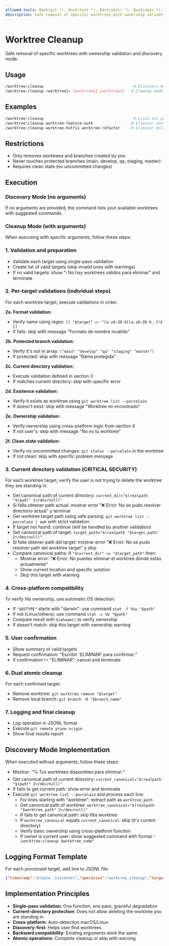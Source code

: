 ```yaml
---
allowed-tools: Bash(git *), Bash(test *), Bash(mkdir *), Bash(date *), Bash(whoami), Bash(echo *), Bash([[ ]])
description: Safe removal of specific worktrees with ownership validation and discovery mode
---
```


# Worktree Cleanup

Safe removal of specific worktrees with ownership validation and discovery mode.

## Usage
```bash
/worktree:cleanup                                        # Discovery mode: lista worktrees disponibles
/worktree:cleanup <worktree1> [worktree2] [worktree3]   # Cleanup mode: eliminar específicos
```

## Examples
```bash
/worktree:cleanup                                        # Lista tus worktrees con comandos sugeridos
/worktree:cleanup worktree-feature-auth                 # Eliminar uno específico  
/worktree:cleanup worktree-hotfix worktree-refactor     # Eliminar múltiples
```

## Restrictions
- Only removes worktrees and branches created by you
- Never touches protected branches (main, develop, qa, staging, master)
- Requires clean state (no uncommitted changes)

## Execution

### Discovery Mode (no arguments)
If no arguments are provided, the command lists your available worktrees with suggested commands.

### Cleanup Mode (with arguments)
When executing with specific arguments, follow these steps:

### 1. Validation and preparation
- Validate each target using single-pass validation
- Create list of valid targets (skip invalid ones with warnings)
- If no valid targets: show "ℹ️ No hay worktrees válidos para eliminar" and terminate

### 2. Per-target validations (individual steps)
For each worktree target, execute validations in order:

**2a. Format validation:**
- Verify name using regex: `[[ "$target" =~ ^[a-zA-Z0-9][a-zA-Z0-9_-]*$ ]]`
- If fails: skip with message "Formato de nombre inválido"

**2b. Protected branch validation:**
- Verify it's not in array: `("main" "develop" "qa" "staging" "master")`
- If protected: skip with message "Rama protegida"

**2c. Current directory validation:**
- Execute validation defined in section 3
- If matches current directory: skip with specific error

**2d. Existence validation:**
- Verify it exists as worktree using `git worktree list --porcelain`
- If doesn't exist: skip with message "Worktree no encontrado"

**2e. Ownership validation:**
- Verify ownership using cross-platform logic from section 4
- If not user's: skip with message "No es tu worktree"

**2f. Clean state validation:**
- Verify no uncommitted changes: `git status --porcelain` in the worktree
- If not clean: skip with specific problem message

### 3. Current directory validation (CRITICAL SECURITY)
For each worktree target, verify the user is not trying to delete the worktree they are standing in:
- Get canonical path of current directory: `current_dir="$(realpath "$(pwd)" 2>/dev/null)"`
- Si falla obtener path actual: mostrar error "❌ Error: No se pudo resolver directorio actual" y terminar
- Get worktree target path using safe parsing: `git worktree list --porcelain | awk` with strict validation
- If target not found: continue (will be handled by another validation)
- Get canonical path of target: `target_path="$(realpath "$target_path" 2>/dev/null)"`
- Si falla obtener path del target: mostrar error "❌ Error: No se pudo resolver path del worktree target" y skip
- Compare canonical paths: if `"$current_dir" == "$target_path"` then:
  - Mostrar error: "❌ Error: No puedes eliminar el worktree donde estás actualmente"
  - Show current location and specific solution
  - Skip this target with warning

### 4. Cross-platform compatibility
To verify file ownership, use automatic OS detection:
- If `"$OSTYPE"` starts with "darwin": use command `stat -f %Su "$path"`
- If not (Linux/others): use command `stat -c %U "$path"`
- Compare result with `$(whoami)` to verify ownership
- If doesn't match: skip this target with ownership warning

### 5. User confirmation
- Show summary of valid targets
- Request confirmation: "Escribir 'ELIMINAR' para confirmar:"
- If confirmation != "ELIMINAR": cancel and terminate

### 6. Dual atomic cleanup
For each confirmed target:
- Remove worktree: `git worktree remove "$target"`
- Remove local branch: `git branch -D "$branch_name"`

### 7. Logging and final cleanup
- Log operation in JSONL format
- Execute `git remote prune origin`
- Show final results report

## Discovery Mode Implementation

When executed without arguments, follow these steps:
- Mostrar: "🔍 Tus worktrees disponibles para eliminar:"
- Get canonical path of current directory: `current_canonical="$(realpath "$(pwd)" 2>/dev/null)"`
- If fails to get current path: show error and terminate
- Execute `git worktree list --porcelain` and process each line:
  - For lines starting with "worktree": extract path as `worktree_path`
  - Get canonical path of worktree: `worktree_canonical="$(realpath "$worktree_path" 2>/dev/null)"`
  - If fails to get canonical path: skip this worktree
  - If `worktree_canonical` equals `current_canonical`: skip (it's current directory)
  - Verify basic ownership using cross-platform function
  - If owner is current user: show suggested command with format `"   /worktree:cleanup $worktree_name"`

## Logging Format Template

For each processed target, add line to JSONL file:

```json
{"timestamp":"$(date -Iseconds)","operation":"worktree_cleanup","target":"$target","user":"$(whoami)","my_email":"$(git config user.email)","worktree_removed":"$worktree_removed","local_removed":"$local_removed","local_only":true,"commit_sha":"$(git rev-parse HEAD)"}
```

## Implementation Principles
- **Single-pass validation**: One function, one pass, graceful degradation
- **Current-directory protection**: Does not allow deleting the worktree you are standing in
- **Cross-platform**: Auto-detection macOS/Linux
- **Discovery-first**: Helps user find worktrees
- **Backward compatibility**: Existing arguments work the same
- **Atomic operations**: Complete cleanup or skip with warning